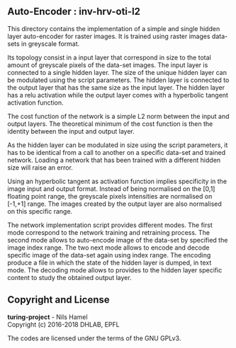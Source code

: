 ## Auto-Encoder : inv-hrv-oti-l2

This directory contains the implementation of a simple and single hidden layer
auto-encoder for raster images. It is trained using raster images data-sets in
greyscale format.

Its topology consist in a input layer that correspond in size to the total amount
of greyscale pixels of the data-set images. The input layer is connected to a
single hidden layer. The size of the unique hidden layer can be modulated using
the script parameters. The hidden layer is connected to the output layer that has
the same size as the input layer. The hidden layer has a relu activation while
the output layer comes with a hyperbolic tangent activation function.

The cost function of the network is a simple L2 norm between the input and output
layers. The theoretical minimum of the cost function is then the identity between
the input and output layer.

As the hidden layer can be modulated in size using the script parameters, it has
to be identical from a call to another on a specific data-set and trained
network. Loading a network that has been trained with a different hidden size
will raise an error.

Using an hyperbolic tangent as activation function implies specificity in the
image input and output format. Instead of being normalised on the [0,1] floating
point range, the greyscale pixels intensities are normalised on [-1,+1] range.
The images created by the output layer are also normalised on this specific
range.

The network implementation script provides different modes. The first mode
correspond to the network training and retraining process. The second mode
allows to auto-encode image of the data-set by specified the image index range.
The two next mode allows to encode and decode specific image of the data-set again
using index range. The encoding produce a file in which the state of the hidden
layer is dumped, in text mode. The decoding mode allows to provides to the hidden
layer specific content to study the obtained output layer.

## Copyright and License

**turing-project** - Nils Hamel <br >
Copyright (c) 2016-2018 DHLAB, EPFL

The codes are licensed under the terms of the GNU GPLv3.
